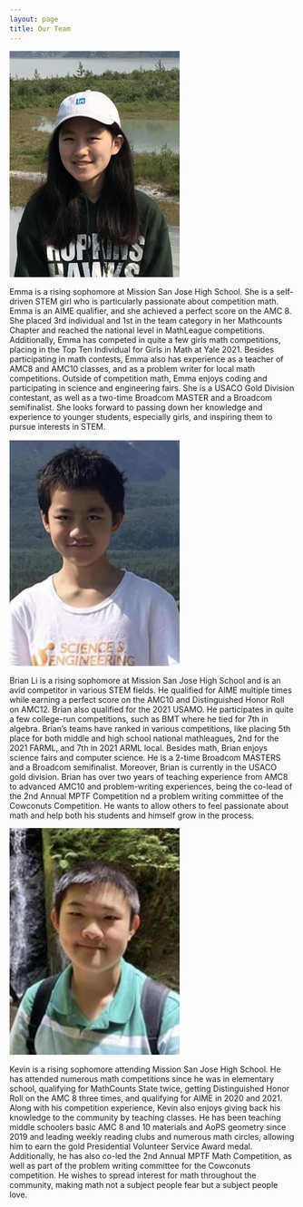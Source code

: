 ```yaml
---
layout: page
title: Our Team
---
```


<img src="/assets/img/emma-li.jpeg" class="center" width="300"/>

Emma is a rising sophomore at Mission San Jose High School. She is a self-driven STEM 
girl who is particularly passionate about competition math. Emma is an AIME qualifier, 
and she achieved a perfect score on the AMC 8. She placed 3rd individual and 1st in the team category in her Mathcounts Chapter and reached the national level in MathLeague competitions. Additionally, Emma has competed in quite a few girls math competitions, placing in the Top Ten Individual for Girls in Math at Yale 2021. Besides participating in math contests, Emma also has experience as a teacher of AMC8 and AMC10 classes, and as a problem writer for local math competitions. Outside of competition math, Emma enjoys coding and participating in science and engineering fairs. She is a USACO Gold Division contestant, as well as a two-time Broadcom MASTER and a Broadcom semifinalist. She looks forward to passing down her knowledge and experience to younger students, especially girls, and inspiring them to pursue interests in STEM.

<img src="/assets/img/brian-li.jpeg" class="center" width="300"/>

Brian Li is a rising sophomore at Mission San Jose High School and is an avid 
competitor in various STEM fields. He qualified for AIME multiple times while 
earning a perfect score on the AMC10 and Distinguished Honor Roll on AMC12. 
Brian also qualified for the 2021 USAMO. He participates in quite a few college-run 
competitions, such as BMT where he tied for 7th in algebra. Brian’s teams have ranked 
in various competitions, like placing 5th place for both middle and high school national mathleagues, 2nd for the 2021 FARML, and 7th in 2021 ARML local. Besides math, Brian enjoys science fairs and computer science. He is a 2-time Broadcom MASTERS and a Broadcom semifinalist. Moreover, Brian is currently in the USACO 
gold division.
Brian has over two years of teaching experience from AMC8 to advanced AMC10 and 
problem-writing experiences, being the co-lead of the 2nd Annual MPTF Competition 
nd a problem writing committee of the Cowconuts Competition. He wants to allow 
others to feel passionate about math and help both his students and himself grow 
in the process.

<img src="/assets/img/kevin-jiang.jpeg" class="center" width="300"/>

Kevin is a rising sophomore attending Mission San Jose High School. He has 
attended numerous math competitions since he was in elementary school, 
qualifying for MathCounts State twice, getting Distinguished Honor Roll 
on the AMC 8 three times, and qualifying for AIME in 2020 and 2021. Along 
with his competition experience, Kevin also enjoys giving back his knowledge 
to the community by teaching classes. He has been teaching middle schoolers 
basic AMC 8 and 10 materials and AoPS geometry since 2019 and leading weekly 
reading clubs and numerous math circles, allowing him to earn the gold 
Presidential Volunteer Service Award medal. Additionally, he has also 
co-led the 2nd Annual MPTF Math Competition, as well as part of the 
problem writing committee for the Cowconuts competition. He wishes to spread 
interest for math throughout the community, making math not a subject people 
fear but a subject people love.
